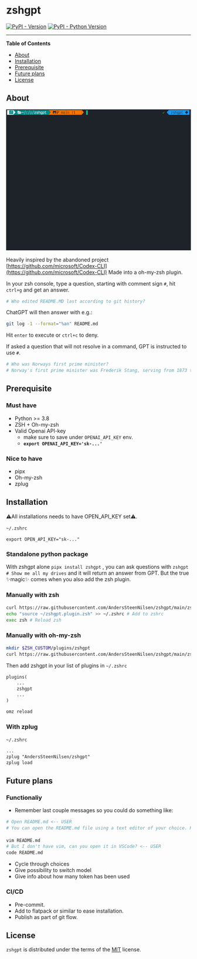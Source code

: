 # zshgpt

[![PyPI - Version](https://img.shields.io/pypi/v/zshgpt.svg)](https://pypi.org/project/zshgpt)
[![PyPI - Python Version](https://img.shields.io/pypi/pyversions/zshgpt.svg)](https://pypi.org/project/zshgpt)

-----

**Table of Contents**

- [About](#about)
- [Installation](#installation)
- [Prerequisite](#prerequisite)
- [Future plans](#future-plans)
- [License](#license)

## About
![Gif of usage](<Peek 2023-07-17 17-27.gif>)

Heavily inspired by the abandoned project [https://github.com/microsoft/Codex-CLI](https://github.com/microsoft/Codex-CLI)
Made into a oh-my-zsh plugin.

In your zsh console, type a question, starting with comment sign `#`, hit `ctrl+g` and get an answer.
```bash
# Who edited README.MD last according to git history?
```
ChatGPT will then answer with e.g.:
```bash
git log -1 --format="%an" README.md
```
Hit `enter` to execute or `ctrl+c` to deny.

If asked a question that will not resolve in a command, GPT is instructed to use `#`.

```bash
# Who was Norways first prime minister?
# Norway's first prime minister was Frederik Stang, serving from 1873 to 1880.
```

## Prerequisite
### Must have
* Python >= 3.8
* ZSH + Oh-my-zsh
* Valid Openai API-key
    * make sure to save under `OPENAI_API_KEY` env.
    * **`export OPENAI_API_KEY='sk-...'`**

### Nice to have
* pipx
* Oh-my-zsh
* zplug

## Installation
⚠️All installations needs to have OPEN_API_KEY set⚠️.

`~/.zshrc`
```
export OPEN_API_KEY="sk-..."
```

### Standalone python package
With zshgpt alone `pipx install zshgpt` , you can ask questions with `zshgpt # Show me all my drives` and it will return an answer from GPT. But the true ✨magic✨ comes when you also add the zsh plugin.

### Manually with zsh
```zsh
curl https://raw.githubusercontent.com/AndersSteenNilsen/zshgpt/main/zshgpt.plugin.zsh -o ~ # Copy plugin
echo "source ~/zshgpt.plugin.zsh" >> ~/.zshrc # Add to zshrc
exec zsh # Reload zsh
```

### Manually with oh-my-zsh
```zsh
mkdir $ZSH_CUSTOM/plugins/zshgpt
curl https://raw.githubusercontent.com/AndersSteenNilsen/zshgpt/main/zsh_plugin/zsh_plugin.zsh -o $ZSH_CUSTOM/plugins/zshgpt/zshgpt.plugin.zsh
```
Then add zshgpt in your list of plugins in `~/.zshrc`

```
plugins(
    ...
    zshgpt
    ...
)
```

```zsh
omz reload
```

### With zplug
`~/.zshrc`
```
...
zplug "AndersSteenNilsen/zshgpt"
zplug load
```

## Future plans

### Functionaliy
* Remember last couple messages so you could do something like:
```bash
# Open README.md <-- USER
# You can open the README.md file using a text editor of your choice. Here's an example using vim:

vim README.md
# But I don't have vim, can you open it in VSCode? <-- USER
code README.md
```
* Cycle through choices
* Give possibility to switch model
* Give info about how many token has been used

### CI/CD
* Pre-commit.
* Add to flatpack or similar to ease installation.
* Publish as part of git flow.
## License

`zshgpt` is distributed under the terms of the [MIT](https://spdx.org/licenses/MIT.html) license.
